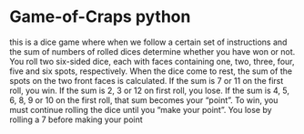 # Game-of-Craps python
this is a dice game where when we follow a certain set of instructions and the sum of numbers of rolled dices determine whether you have won or not.
You roll two six-sided dice, each with faces containing one, two, three,
four, five and six spots, respectively. When the dice come to rest, the
sum of the spots on the two front faces is calculated. If the sum is 7 or
11 on the first roll, you win. If the sum is 2, 3 or 12 on first roll, you lose.
If the sum is 4, 5, 6, 8, 9 or 10 on the first roll, that sum becomes your
“point”. To win, you must continue rolling the dice until you “make your
point”. You lose by rolling a 7 before making your point
